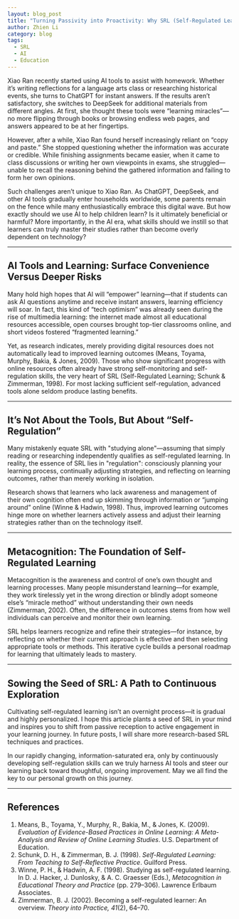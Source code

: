 ```yaml
---
layout: blog_post
title: "Turning Passivity into Proactivity: Why SRL (Self-Regulated Learning) Matters in the AI Era"
author: Zhien Li
category: blog
tags:
  - SRL
  - AI
  - Education
---
```


Xiao Ran recently started using AI tools to assist with homework. Whether it’s writing reflections for a language arts class or researching historical events, she turns to ChatGPT for instant answers. If the results aren’t satisfactory, she switches to DeepSeek for additional materials from different angles. At first, she thought these tools were “learning miracles”—no more flipping through books or browsing endless web pages, and answers appeared to be at her fingertips.

However, after a while, Xiao Ran found herself increasingly reliant on “copy and paste.” She stopped questioning whether the information was accurate or credible. While finishing assignments became easier, when it came to class discussions or writing her own viewpoints in exams, she struggled—unable to recall the reasoning behind the gathered information and failing to form her own opinions.

Such challenges aren’t unique to Xiao Ran. As ChatGPT, DeepSeek, and other AI tools gradually enter households worldwide, some parents remain on the fence while many enthusiastically embrace this digital wave. But how exactly should we use AI to help children learn? Is it ultimately beneficial or harmful? More importantly, in the AI era, what skills should we instill so that learners can truly master their studies rather than become overly dependent on technology?

---

## AI Tools and Learning: Surface Convenience Versus Deeper Risks

Many hold high hopes that AI will “empower” learning—that if students can ask AI questions anytime and receive instant answers, learning efficiency will soar. In fact, this kind of “tech optimism” was already seen during the rise of multimedia learning: the internet made almost all educational resources accessible, open courses brought top-tier classrooms online, and short videos fostered “fragmented learning.”

Yet, as research indicates, merely providing digital resources does not automatically lead to improved learning outcomes (Means, Toyama, Murphy, Bakia, & Jones, 2009). Those who show significant progress with online resources often already have strong self-monitoring and self-regulation skills, the very heart of SRL (Self-Regulated Learning; Schunk & Zimmerman, 1998). For most lacking sufficient self-regulation, advanced tools alone seldom produce lasting benefits.

---

## It’s Not About the Tools, But About “Self-Regulation”

Many mistakenly equate SRL with "studying alone"—assuming that simply reading or researching independently qualifies as self-regulated learning. In reality, the essence of SRL lies in "regulation": consciously planning your learning process, continually adjusting strategies, and reflecting on learning outcomes, rather than merely working in isolation.

Research shows that learners who lack awareness and management of their own cognition often end up skimming through information or “jumping around” online (Winne & Hadwin, 1998). Thus, improved learning outcomes hinge more on whether learners actively assess and adjust their learning strategies rather than on the technology itself.

---

## Metacognition: The Foundation of Self-Regulated Learning

Metacognition is the awareness and control of one’s own thought and learning processes. Many people misunderstand learning—for example, they work tirelessly yet in the wrong direction or blindly adopt someone else’s “miracle method” without understanding their own needs (Zimmerman, 2002). Often, the difference in outcomes stems from how well individuals can perceive and monitor their own learning.

SRL helps learners recognize and refine their strategies—for instance, by reflecting on whether their current approach is effective and then selecting appropriate tools or methods. This iterative cycle builds a personal roadmap for learning that ultimately leads to mastery.

---

## Sowing the Seed of SRL: A Path to Continuous Exploration

Cultivating self-regulated learning isn’t an overnight process—it is gradual and highly personalized. I hope this article plants a seed of SRL in your mind and inspires you to shift from passive reception to active engagement in your learning journey. In future posts, I will share more research-based SRL techniques and practices.

In our rapidly changing, information-saturated era, only by continuously developing self-regulation skills can we truly harness AI tools and steer our learning back toward thoughtful, ongoing improvement. May we all find the key to our personal growth on this journey.

---

## References

1. Means, B., Toyama, Y., Murphy, R., Bakia, M., & Jones, K. (2009). *Evaluation of Evidence-Based Practices in Online Learning: A Meta-Analysis and Review of Online Learning Studies*. U.S. Department of Education.
2. Schunk, D. H., & Zimmerman, B. J. (1998). *Self-Regulated Learning: From Teaching to Self-Reflective Practice*. Guilford Press.
3. Winne, P. H., & Hadwin, A. F. (1998). Studying as self-regulated learning. In D. J. Hacker, J. Dunlosky, & A. C. Graesser (Eds.), *Metacognition in Educational Theory and Practice* (pp. 279–306). Lawrence Erlbaum Associates.
4. Zimmerman, B. J. (2002). Becoming a self-regulated learner: An overview. *Theory into Practice, 41*(2), 64–70.